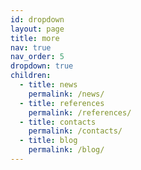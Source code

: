 ```yaml
---
id: dropdown
layout: page
title: more
nav: true
nav_order: 5
dropdown: true
children:
  - title: news
    permalink: /news/
  - title: references
    permalink: /references/
  - title: contacts
    permalink: /contacts/
  - title: blog
    permalink: /blog/
---
```

